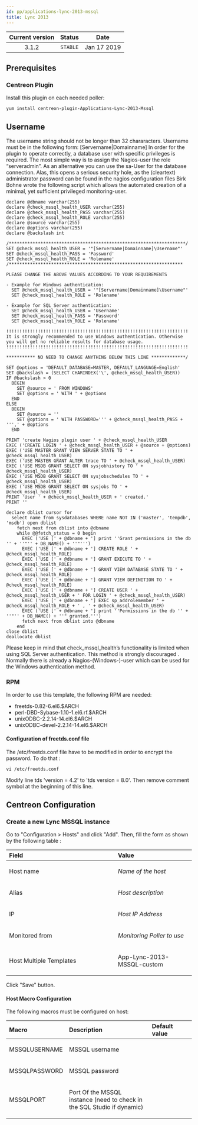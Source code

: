 ```yaml
---
id: pp/applications-lync-2013-mssql
title: Lync 2013
---
```


| Current version | Status | Date |
| :-: | :-: | :-: |
| 3.1.2 | `STABLE` | Jan 17 2019 |

## Prerequisites
### Centreon Plugin
Install this plugin on each needed poller:

    yum install centreon-plugin-Applications-Lync-2013-Mssql

## Username
The username string should not be longer than 32 chararacters. Username
must be in the following form: [Servername|Domainname]
In order for the plugin to operate correctly, a database user with specific privileges is required.
The most simple way is to assign the Nagios-user the role “serveradmin”. As an alternative you can use the sa-User for the database connection. Alas, this opens a serious security hole, as the (cleartext) administrator password can be found in the nagios configuration files
Birk Bohne wrote the following script which allows the automated creation of a minimal, yet sufficient privileged monitoring-user.

    declare @dbname varchar(255)
    declare @check_mssql_health_USER varchar(255)
    declare @check_mssql_health_PASS varchar(255)
    declare @check_mssql_health_ROLE varchar(255)
    declare @source varchar(255)
    declare @options varchar(255)
    declare @backslash int
    
    /*******************************************************************/
    SET @check_mssql_health_USER = '"[Servername|Domainname]\Username"'
    SET @check_mssql_health_PASS = 'Password'
    SET @check_mssql_health_ROLE = 'Rolename'
    /******************************************************************
    
    PLEASE CHANGE THE ABOVE VALUES ACCORDING TO YOUR REQUIREMENTS
    
    - Example for Windows authentication:
      SET @check_mssql_health_USER = '"[Servername|Domainname]\Username"'
      SET @check_mssql_health_ROLE = 'Rolename'
    
    - Example for SQL Server authentication:
      SET @check_mssql_health_USER = 'Username'
      SET @check_mssql_health_PASS = 'Password'
      SET @check_mssql_health_ROLE = 'Rolename'
    
    !!!!!!!!!!!!!!!!!!!!!!!!!!!!!!!!!!!!!!!!!!!!!!!!!!!!!!!!!!!!!!!!!!!!!
    It is strongly recommended to use Windows authentication. Otherwise
    you will get no reliable results for database usage.
    !!!!!!!!!!!!!!!!!!!!!!!!!!!!!!!!!!!!!!!!!!!!!!!!!!!!!!!!!!!!!!!!!!!!!
    
    *********** NO NEED TO CHANGE ANYTHING BELOW THIS LINE *************/
    
    SET @options = 'DEFAULT_DATABASE=MASTER, DEFAULT_LANGUAGE=English'
    SET @backslash = (SELECT CHARINDEX('\', @check_mssql_health_USER))
    IF @backslash > 0
      BEGIN
        SET @source = ' FROM WINDOWS'
        SET @options = ' WITH ' + @options
      END
    ELSE
      BEGIN
        SET @source = ''
        SET @options = ' WITH PASSWORD=''' + @check_mssql_health_PASS + ''',' + @options
      END
    
    PRINT 'create Nagios plugin user ' + @check_mssql_health_USER
    EXEC ('CREATE LOGIN ' + @check_mssql_health_USER + @source + @options)
    EXEC ('USE MASTER GRANT VIEW SERVER STATE TO ' + @check_mssql_health_USER)
    EXEC ('USE MASTER GRANT ALTER trace TO ' + @check_mssql_health_USER)
    EXEC ('USE MSDB GRANT SELECT ON sysjobhistory TO ' + @check_mssql_health_USER)
    EXEC ('USE MSDB GRANT SELECT ON sysjobschedules TO ' + @check_mssql_health_USER)
    EXEC ('USE MSDB GRANT SELECT ON sysjobs TO ' + @check_mssql_health_USER)
    PRINT 'User ' + @check_mssql_health_USER + ' created.'
    PRINT ''
    
    declare dblist cursor for
      select name from sysdatabases WHERE name NOT IN ('master', 'tempdb', 'msdb') open dblist
        fetch next from dblist into @dbname
        while @@fetch_status = 0 begin
          EXEC ('USE [' + @dbname + '] print ''Grant permissions in the db '' + ''"'' + DB_NAME() + ''"''')
          EXEC ('USE [' + @dbname + '] CREATE ROLE ' + @check_mssql_health_ROLE)
          EXEC ('USE [' + @dbname + '] GRANT EXECUTE TO ' + @check_mssql_health_ROLE)
          EXEC ('USE [' + @dbname + '] GRANT VIEW DATABASE STATE TO ' + @check_mssql_health_ROLE)
          EXEC ('USE [' + @dbname + '] GRANT VIEW DEFINITION TO ' + @check_mssql_health_ROLE)
          EXEC ('USE [' + @dbname + '] CREATE USER ' + @check_mssql_health_USER + ' FOR LOGIN ' + @check_mssql_health_USER)
          EXEC ('USE [' + @dbname + '] EXEC sp_addrolemember ' + @check_mssql_health_ROLE + ' , ' + @check_mssql_health_USER)
          EXEC ('USE [' + @dbname + '] print ''Permissions in the db '' + ''"'' + DB_NAME() + ''" granted.''')
          fetch next from dblist into @dbname
        end
    close dblist
    deallocate dblist

Please keep in mind that check_mssql_health’s functionality is limited when using SQL Server authentication. This method is strongly discouraged . Normally there is already a Nagios-(Windows-)-user which can be used for the Windows authentication method.

### RPM
In order to use this template, the following RPM are needed:
* freetds-0.82-6.el6.$ARCH
* perl-DBD-Sybase-1.10-1.el6.rf.$ARCH
* unixODBC-2.2.14-14.el6.$ARCH
* unixODBC-devel-2.2.14-14.el6.$ARCH

#### Configuration of freetds.conf file
The /etc/freetds.conf file have to be modified in order to encrypt the
password. To do that :

    vi /etc/freetds.conf
Modify line tds 'version = 4.2' to 'tds version = 8.0'.
Then remove comment symbol at the beginning of this line.

## Centreon Configuration
### Create a new Lync MSSQL instance
Go to "Configuration &gt; Hosts" and click "Add". Then, fill the form as
shown by the following table :

<table>
<colgroup>
<col width="58%" />
<col width="41%" />
</colgroup>
<thead>
<tr class="header">
<th align="left">Field</th>
<th align="left">Value</th>
</tr>
</thead>
<tbody>
<tr class="odd">
<td align="left"><p>Host name</p></td>
<td align="left"><p><em>Name of the host</em></p></td>
</tr>
<tr class="even">
<td align="left"><p>Alias</p></td>
<td align="left"><p><em>Host description</em></p></td>
</tr>
<tr class="odd">
<td align="left"><p>IP</p></td>
<td align="left"><p><em>Host IP Address</em></p></td>
</tr>
<tr class="even">
<td align="left"><p>Monitored from</p></td>
<td align="left"><p><em>Monitoring Poller to use</em></p></td>
</tr>
<tr class="odd">
<td align="left"><p>Host Multiple Templates</p></td>
<td align="left"><p>App-Lync-2013-MSSQL-custom</p></td>
</tr>
</tbody>
</table>

Click "Save" button.

#### Host Macro Configuration
The following macros must be configured on host:

<table>
<colgroup>
<col width="25%" />
<col width="50%" />
<col width="25%" />
</colgroup>
<thead>
<tr class="header">
<th align="left">Macro</th>
<th align="left">Description</th>
<th align="left">Default value</th>
</tr>
</thead>
<tbody>
<tr class="odd">
<td align="left"><p>MSSQLUSERNAME</p></td>
<td align="left"><p>MSSQL username</p></td>
<td align="left"><p></p></td>
</tr>
<tr class="even">
<td align="left"><p>MSSQLPASSWORD</p></td>
<td align="left"><p>MSSQL password</p></td>
<td align="left"><p></p></td>
</tr>
<tr class="odd">
<td align="left"><p>MSSQLPORT</p></td>
<td align="left"><p>Port Of the MSSQL instance (need to check in the SQL Studio if dynamic)</p></td>
<td align="left"><p></p></td>
</tr>
</tbody>
</table>


